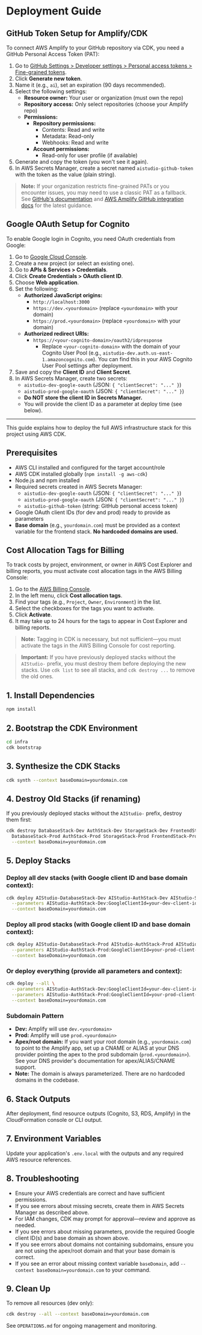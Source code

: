 # Deployment Guide

## GitHub Token Setup for Amplify/CDK
To connect AWS Amplify to your GitHub repository via CDK, you need a GitHub Personal Access Token (PAT):

1. Go to [GitHub Settings > Developer settings > Personal access tokens > Fine-grained tokens](https://github.com/settings/tokens?type=beta).
2. Click **Generate new token**.
3. Name it (e.g., `ai`), set an expiration (90 days recommended).
4. Select the following settings:
   - **Resource owner:** Your user or organization (must own the repo)
   - **Repository access:** Only select repositories (choose your Amplify repo)
   - **Permissions:**
     - **Repository permissions:**
       - Contents: Read and write
       - Metadata: Read-only
       - Webhooks: Read and write
     - **Account permissions:**
       - Read-only for user profile (if available)
5. Generate and copy the token (you won't see it again).
6. In AWS Secrets Manager, create a secret named `aistudio-github-token` with the token as the value (plain string).

> **Note:** If your organization restricts fine-grained PATs or you encounter issues, you may need to use a classic PAT as a fallback. See [GitHub's documentation](https://docs.github.com/en/authentication/keeping-your-account-and-data-secure/managing-your-personal-access-tokens) and [AWS Amplify GitHub integration docs](https://docs.aws.amazon.com/amplify/latest/userguide/setting-up-GitHub-access.html) for the latest guidance.

## Google OAuth Setup for Cognito
To enable Google login in Cognito, you need OAuth credentials from Google:

1. Go to [Google Cloud Console](https://console.cloud.google.com/apis/credentials).
2. Create a new project (or select an existing one).
3. Go to **APIs & Services > Credentials**.
4. Click **Create Credentials > OAuth client ID**.
5. Choose **Web application**.
6. Set the following:
   - **Authorized JavaScript origins:**
     - `http://localhost:3000`
     - `https://dev.<yourdomain>` (replace `<yourdomain>` with your domain)
     - `https://prod.<yourdomain>` (replace `<yourdomain>` with your domain)
   - **Authorized redirect URIs:**
     - `https://<your-cognito-domain>/oauth2/idpresponse` 
       - Replace `<your-cognito-domain>` with the domain of your Cognito User Pool (e.g., `aistudio-dev.auth.us-east-1.amazoncognito.com`). You can find this in your AWS Cognito User Pool settings after deployment.
7. Save and copy the **Client ID** and **Client Secret**.
8. In AWS Secrets Manager, create two secrets:
   - `aistudio-dev-google-oauth` (JSON: `{ "clientSecret": "..." }`)
   - `aistudio-prod-google-oauth` (JSON: `{ "clientSecret": "..." }`)
   - **Do NOT store the client ID in Secrets Manager.**
   - You will provide the client ID as a parameter at deploy time (see below).

---

This guide explains how to deploy the full AWS infrastructure stack for this project using AWS CDK.

## Prerequisites
- AWS CLI installed and configured for the target account/role
- AWS CDK installed globally (`npm install -g aws-cdk`)
- Node.js and npm installed
- Required secrets created in AWS Secrets Manager:
  - `aistudio-dev-google-oauth` (JSON: `{ "clientSecret": "..." }`)
  - `aistudio-prod-google-oauth` (JSON: `{ "clientSecret": "..." }`)
  - `aistudio-github-token` (string: GitHub personal access token)
- Google OAuth client IDs (for dev and prod) ready to provide as parameters
- **Base domain** (e.g., `yourdomain.com`) must be provided as a context variable for the frontend stack. **No hardcoded domains are used.**

## Cost Allocation Tags for Billing
To track costs by project, environment, or owner in AWS Cost Explorer and billing reports, you must activate cost allocation tags in the AWS Billing Console:

1. Go to the [AWS Billing Console](https://console.aws.amazon.com/billing/).
2. In the left menu, click **Cost allocation tags**.
3. Find your tags (e.g., `Project`, `Owner`, `Environment`) in the list.
4. Select the checkboxes for the tags you want to activate.
5. Click **Activate**.
6. It may take up to 24 hours for the tags to appear in Cost Explorer and billing reports.

> **Note:** Tagging in CDK is necessary, but not sufficient—you must activate the tags in the AWS Billing Console for cost reporting.

> **Important:** If you have previously deployed stacks without the `AIStudio-` prefix, you must destroy them before deploying the new stacks. Use `cdk list` to see all stacks, and `cdk destroy ...` to remove the old ones.

## 1. Install Dependencies
```sh
npm install
```

## 2. Bootstrap the CDK Environment
```sh
cd infra
cdk bootstrap
```

## 3. Synthesize the CDK Stacks
```sh
cdk synth --context baseDomain=yourdomain.com
```

## 4. Destroy Old Stacks (if renaming)
If you previously deployed stacks without the `AIStudio-` prefix, destroy them first:
```sh
cdk destroy DatabaseStack-Dev AuthStack-Dev StorageStack-Dev FrontendStack-Dev \
  DatabaseStack-Prod AuthStack-Prod StorageStack-Prod FrontendStack-Prod InfraStack \
  --context baseDomain=yourdomain.com
```

## 5. Deploy Stacks
### Deploy all dev stacks (with Google client ID and base domain context):
```sh
cdk deploy AIStudio-DatabaseStack-Dev AIStudio-AuthStack-Dev AIStudio-StorageStack-Dev AIStudio-FrontendStack-Dev \
  --parameters AIStudio-AuthStack-Dev:GoogleClientId=your-dev-client-id \
  --context baseDomain=yourdomain.com
```
### Deploy all prod stacks (with Google client ID and base domain context):
```sh
cdk deploy AIStudio-DatabaseStack-Prod AIStudio-AuthStack-Prod AIStudio-StorageStack-Prod AIStudio-FrontendStack-Prod \
  --parameters AIStudio-AuthStack-Prod:GoogleClientId=your-prod-client-id \
  --context baseDomain=yourdomain.com
```
### Or deploy everything (provide all parameters and context):
```sh
cdk deploy --all \
  --parameters AIStudio-AuthStack-Dev:GoogleClientId=your-dev-client-id \
  --parameters AIStudio-AuthStack-Prod:GoogleClientId=your-prod-client-id \
  --context baseDomain=yourdomain.com
```

### Subdomain Pattern
- **Dev:** Amplify will use `dev.<yourdomain>`
- **Prod:** Amplify will use `prod.<yourdomain>`
- **Apex/root domain:** If you want your root domain (e.g., `yourdomain.com`) to point to the Amplify app, set up a CNAME or ALIAS at your DNS provider pointing the apex to the prod subdomain (`prod.<yourdomain>`). See your DNS provider's documentation for apex/ALIAS/CNAME support.
- **Note:** The domain is always parameterized. There are no hardcoded domains in the codebase.

## 6. Stack Outputs
After deployment, find resource outputs (Cognito, S3, RDS, Amplify) in the CloudFormation console or CLI output.

## 7. Environment Variables
Update your application's `.env.local` with the outputs and any required AWS resource references.

## 8. Troubleshooting
- Ensure your AWS credentials are correct and have sufficient permissions.
- If you see errors about missing secrets, create them in AWS Secrets Manager as described above.
- For IAM changes, CDK may prompt for approval—review and approve as needed.
- If you see errors about missing parameters, provide the required Google client ID(s) and base domain as shown above.
- If you see errors about domains not containing subdomains, ensure you are not using the apex/root domain and that your base domain is correct.
- If you see an error about missing context variable `baseDomain`, add `--context baseDomain=yourdomain.com` to your command.

## 9. Clean Up
To remove all resources (dev only):
```sh
cdk destroy --all --context baseDomain=yourdomain.com
```

See `OPERATIONS.md` for ongoing management and monitoring. 
